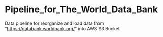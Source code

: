 # Pipeline_for_The_World_Data_Bank
Data pipeline for reorganize and load data from "https://databank.worldbank.org/" into AWS S3 Bucket
